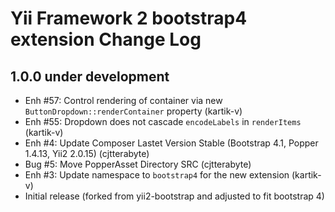 Yii Framework 2 bootstrap4 extension Change Log
==============================================

1.0.0 under development
-----------------------

- Enh #57: Control rendering of container via new `ButtonDropdown::renderContainer` property (kartik-v)
- Enh #55: Dropdown does not cascade `encodeLabels` in `renderItems` (kartik-v)
- Enh #4: Update Composer Lastet Version Stable (Bootstrap 4.1, Popper 1.4.13, Yii2 2.0.15) (cjtterabyte)
- Bug #5: Move PopperAsset Directory SRC (cjtterabyte)
- Enh #3: Update namespace to `bootstrap4` for the new extension (kartik-v)
- Initial release (forked from yii2-bootstrap and adjusted to fit bootstrap 4)
